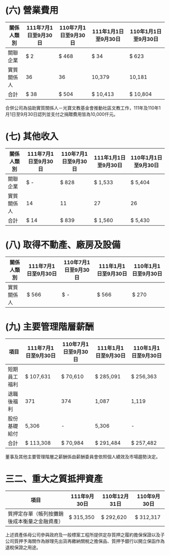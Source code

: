 # (六) 營業費用

|關係人類別|111年7月1日至9月30日|110年7月1日至9月30日|111年1月1日至9月30日|110年1月1日至9月30日|
|---|---|---|---|---|
|關聯企業|$ 2|$ 468|$ 34|$ 623|
|實質關係人|36|36|10,379|10,181|
|合計|$ 38|$ 504|$ 10,413|$ 10,804|

合併公司為協助實質關係人－光寶文教基金會推動社區文教工作，111年及110年1月1日至9月30日認列並支付之捐贈費用皆為10,000仟元。

# (七) 其他收入

|關係人類別|111年7月1日至9月30日|110年7月1日至9月30日|111年1月1日至9月30日|110年1月1日至9月30日|
|---|---|---|---|---|
|關聯企業|$ -|$ 828|$ 1,533|$ 5,404|
|實質關係人|14|11|27|26|
|合計|$ 14|$ 839|$ 1,560|$ 5,430|

# (八) 取得不動產、廠房及設備

|關係人類別|111年7月1日至9月30日|110年7月1日至9月30日|111年1月1日至9月30日|110年1月1日至9月30日|
|---|---|---|---|---|
|實質關係人|$ 566|$ -|$ 566|$ 270|

# (九) 主要管理階層薪酬

|項目|111年7月1日至9月30日|110年7月1日至9月30日|111年1月1日至9月30日|110年1月1日至9月30日|
|---|---|---|---|---|
|短期員工福利|$ 107,631|$ 70,610|$ 285,091|$ 256,363|
|退職後福利|371|374|1,087|1,119|
|股份基礎給付|5,306|-|5,306|-|
|合計|$ 113,308|$ 70,984|$ 291,484|$ 257,482|

董事及其他主要管理階層之薪酬係由薪酬委員會依照個人績效及市場趨勢決定。

# 三二、重大之質抵押資產

|項目|111年9月30日|110年12月31日|110年9月30日|
|---|---|---|---|
|質押定存單（帳列按攤銷後成本衡量之金融資產）|$ 315,350|$ 292,620|$ 312,317|

上述資產係母公司參與政府及一般標案工程所提供定存質押之履約擔保保證以及子公司質押予海關作為辦理先出貨再繳納關稅之擔保品、質押予銀行以開立保函作為退稅保證之用途。